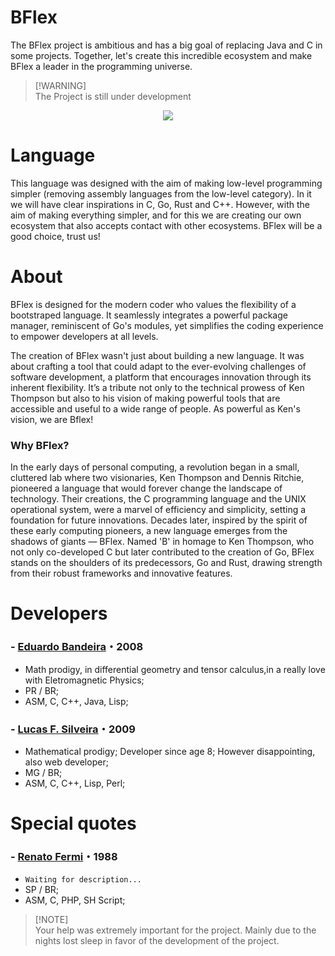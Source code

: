 # BFlex
The BFlex project is ambitious and has a big goal of replacing Java and C in some projects. Together, let's create this incredible ecosystem and make BFlex a leader in the programming universe.

> [!WARNING]\
> The Project is still under development


<center>
<img src="https://imgur.com/xuOynXd.png">
</center>

# Language
This language was designed with the aim of making low-level programming simpler (removing assembly languages ​​from the low-level category). In it we will have clear inspirations in C, Go, Rust and C++. However, with the aim of making everything simpler, and for this we are creating our own ecosystem that also accepts contact with other ecosystems. BFlex will be a good choice, trust us!


# About 
BFlex is designed for the modern coder who values the flexibility of a bootstraped language. It seamlessly integrates a powerful package manager, reminiscent of Go's modules, yet simplifies the coding experience to empower developers at all levels.

The creation of BFlex wasn't just about building a new language. It was about crafting a tool that could adapt to the ever-evolving challenges of software development, a platform that encourages innovation through its inherent flexibility. It’s a tribute not only to the technical prowess of Ken Thompson but also to his vision of making powerful tools that are accessible and useful to a wide range of people. As powerful as Ken's vision, we are Bflex!

### Why BFlex?

In the early days of personal computing, a revolution began in a small, cluttered lab where two visionaries, Ken Thompson and Dennis Ritchie, pioneered a language that would forever change the landscape of technology. Their creations, the C programming language and the UNIX operational system, were a marvel of efficiency and simplicity, setting a foundation for future innovations. Decades later, inspired by the spirit of these early computing pioneers, a new language emerges from the shadows of giants — BFlex. Named 'B' in homage to Ken Thompson, who not only co-developed C but later contributed to the creation of Go, BFlex stands on the shoulders of its predecessors, Go and Rust, drawing strength from their robust frameworks and innovative features.

# Developers
### - [Eduardo Bandeira](https://github.com/EngBandeira)・2008
- Math prodigy, in differential geometry and tensor calculus,in a really love with Eletromagnetic Physics;
- PR / BR;
- ASM, C, C++, Java, Lisp;
### - [Lucas F. Silveira](https://github.com/lucasFelixSilveira)・2009
- Mathematical prodigy; Developer since age 8; However disappointing, also web developer;
- MG / BR;
- ASM, C, C++, Lisp, Perl;

# Special quotes
### - [Renato Fermi](https://github.com/repiazza)・1988
- `Waiting for description...`
- SP / BR;
- ASM, C, PHP, SH Script;
> [!NOTE]\
> Your help was extremely important for the project. Mainly due to the nights lost sleep in favor of the development of the project.
